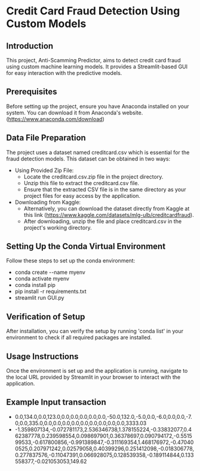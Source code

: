 # Credit Card Fraud Detection Using Custom Models

## Introduction

This project, Anti-Scamming Predictor, aims to detect credit card fraud using custom machine learning models. It provides a Streamlit-based GUI for easy interaction with the predictive models.

## Prerequisites

Before setting up the project, ensure you have Anaconda installed on your system. You can download it from Anaconda's website. (https://www.anaconda.com/download)

## Data File Preparation

The project uses a dataset named creditcard.csv which is essential for the fraud detection models. This dataset can be obtained in two ways:

- Using Provided Zip File:
    - Locate the creditcard.csv.zip file in the project directory.
    - Unzip this file to extract the creditcard.csv file.
    - Ensure that the extracted CSV file is in the same directory as your project files for easy access by the application.
- Downloading from Kaggle:
    - Alternatively, you can download the dataset directly from Kaggle at this link (https://www.kaggle.com/datasets/mlg-ulb/creditcardfraud).
    - After downloading, unzip the file and place creditcard.csv in the project's working directory.

## Setting Up the Conda Virtual Environment

Follow these steps to set up the conda environment:

- conda create --name myenv
- conda activate myenv
- conda install pip
- pip install -r requirements.txt
- streamlit run GUI.py

## Verification of Setup

After installation, you can verify the setup by running 'conda list' in your environment to check if all required packages are installed.

## Usage Instructions

Once the environment is set up and the application is running, navigate to the local URL provided by Streamlit in your browser to interact with the application.

## Example Input transaction 
- 0.0,134.0,0.0,123.0,0.0,0.0,0.0,0.0,0.0,-50.0,132.0,-5.0,0.0,-6.0,0.0,0.0,-7.0,0.0,335.0,0.0,0.0,0.0,0.0,0.0,0.0,0.0,0.0,0.0,3333.03
- -1.359807134,-0.072781173,2.536346738,1.378155224,-0.33832077,0.462387778,0.239598554,0.098697901,0.36378697,0.090794172,-0.551599533,-0.617800856,-0.991389847,-0.311169354,1.468176972,-0.470400525,0.207971242,0.02579058,0.40399296,0.251412098,-0.018306778,0.277837576,-0.11047391,0.066928075,0.128539358,-0.189114844,0.133558377,-0.021053053,149.62
